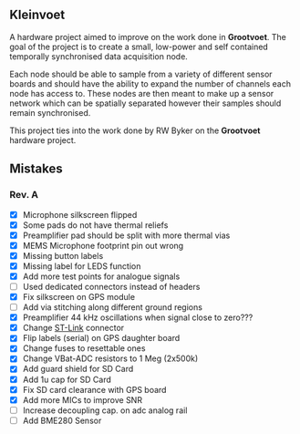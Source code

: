 ## Kleinvoet

A hardware project aimed to improve on the work done in **Grootvoet**. The goal
of the project is to create a small, low-power and self contained temporally
synchronised data acquisition node.

Each node should be able to sample from a variety of different sensor boards and
should have the ability to expand the number of channels each node has access
to. These nodes are then meant to make up a sensor network which can be
spatially separated however their samples should remain synchronised.

This project ties into the work done by RW Byker on the **Grootvoet** hardware
project.

## Mistakes
### Rev. A
- [X] Microphone silkscreen flipped
- [X] Some pads do not have thermal reliefs
- [X] Preamplifier pad should be split with more thermal vias
- [X] MEMS Microphone footprint pin out wrong
- [X] Missing button labels
- [X] Missing label for LEDS function
- [X] Add more test points for analogue signals
- [ ] Used dedicated connectors instead of headers
- [X] Fix silkscreen on GPS module
- [ ] Add via stitching along different ground regions
- [X] Preamplifier 44 kHz oscillations when signal close to zero???
- [X] Change
    [ST-Link](https://www.samtec.com/products/ftsh-107-01-l-dv-k-tr)
    connector
- [X] Flip labels (serial) on GPS daughter board
- [X] Change fuses to resettable ones
- [X] Change VBat-ADC resistors to 1 Meg (2x500k)
- [X] Add guard shield for SD Card
- [X] Add 1u cap for SD Card
- [X] Fix SD card clearance with GPS board
- [X] Add more MICs to improve SNR
- [ ] Increase decoupling cap. on adc analog rail
- [ ] Add BME280 Sensor
